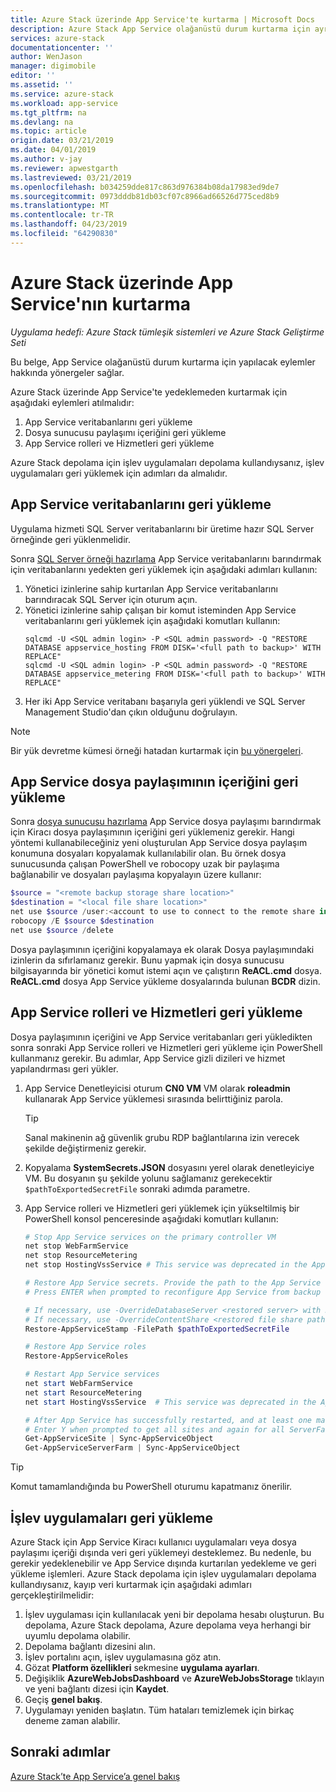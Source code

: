 ```yaml
---
title: Azure Stack üzerinde App Service'te kurtarma | Microsoft Docs
description: Azure Stack App Service olağanüstü durum kurtarma için ayrıntılı kılavuz
services: azure-stack
documentationcenter: ''
author: WenJason
manager: digimobile
editor: ''
ms.assetid: ''
ms.service: azure-stack
ms.workload: app-service
ms.tgt_pltfrm: na
ms.devlang: na
ms.topic: article
origin.date: 03/21/2019
ms.date: 04/01/2019
ms.author: v-jay
ms.reviewer: apwestgarth
ms.lastreviewed: 03/21/2019
ms.openlocfilehash: b034259dde817c863d976384b08da17983ed9de7
ms.sourcegitcommit: 0973dddb81db03cf07c8966ad66526d775ced8b9
ms.translationtype: MT
ms.contentlocale: tr-TR
ms.lasthandoff: 04/23/2019
ms.locfileid: "64290830"
---
```

# <a name="recovery-of-app-service-on-azure-stack"></a>Azure Stack üzerinde App Service'nın kurtarma

*Uygulama hedefi: Azure Stack tümleşik sistemleri ve Azure Stack Geliştirme Seti*  

Bu belge, App Service olağanüstü durum kurtarma için yapılacak eylemler hakkında yönergeler sağlar.

Azure Stack üzerinde App Service'te yedeklemeden kurtarmak için aşağıdaki eylemleri atılmalıdır:
1.  App Service veritabanlarını geri yükleme
2.  Dosya sunucusu paylaşımı içeriğini geri yükleme
3.  App Service rolleri ve Hizmetleri geri yükleme

Azure Stack depolama için işlev uygulamaları depolama kullandıysanız, işlev uygulamaları geri yüklemek için adımları da almalıdır.

## <a name="restore-the-app-service-databases"></a>App Service veritabanlarını geri yükleme
Uygulama hizmeti SQL Server veritabanlarını bir üretime hazır SQL Server örneğinde geri yüklenmelidir. 

Sonra [SQL Server örneği hazırlama](azure-stack-app-service-before-you-get-started.md#prepare-the-sql-server-instance) App Service veritabanlarını barındırmak için veritabanlarını yedekten geri yüklemek için aşağıdaki adımları kullanın:

1. Yönetici izinlerine sahip kurtarılan App Service veritabanlarını barındıracak SQL Server için oturum açın.
2. Yönetici izinlerine sahip çalışan bir komut isteminden App Service veritabanlarını geri yüklemek için aşağıdaki komutları kullanın:
    ```dos
    sqlcmd -U <SQL admin login> -P <SQL admin password> -Q "RESTORE DATABASE appservice_hosting FROM DISK='<full path to backup>' WITH REPLACE"
    sqlcmd -U <SQL admin login> -P <SQL admin password> -Q "RESTORE DATABASE appservice_metering FROM DISK='<full path to backup>' WITH REPLACE"
    ```
3. Her iki App Service veritabanı başarıyla geri yüklendi ve SQL Server Management Studio'dan çıkın olduğunu doğrulayın.

> [!NOTE]
> Bir yük devretme kümesi örneği hatadan kurtarmak için [bu yönergeleri](https://docs.microsoft.com/sql/sql-server/failover-clusters/windows/recover-from-failover-cluster-instance-failure?view=sql-server-2017). 

## <a name="restore-the-app-service-file-share-content"></a>App Service dosya paylaşımının içeriğini geri yükleme
Sonra [dosya sunucusu hazırlama](azure-stack-app-service-before-you-get-started.md#prepare-the-file-server) App Service dosya paylaşımı barındırmak için Kiracı dosya paylaşımının içeriğini geri yüklemeniz gerekir. Hangi yöntemi kullanabileceğiniz yeni oluşturulan App Service dosya paylaşım konumuna dosyaları kopyalamak kullanılabilir olan. Bu örnek dosya sunucusunda çalışan PowerShell ve robocopy uzak bir paylaşıma bağlanabilir ve dosyaları paylaşıma kopyalayın üzere kullanır:

```powershell
$source = "<remote backup storage share location>"
$destination = "<local file share location>"
net use $source /user:<account to use to connect to the remote share in the format of domain\username> *
robocopy /E $source $destination
net use $source /delete
```

Dosya paylaşımının içeriğini kopyalamaya ek olarak Dosya paylaşımındaki izinlerin da sıfırlamanız gerekir. Bunu yapmak için dosya sunucusu bilgisayarında bir yönetici komut istemi açın ve çalıştırın **ReACL.cmd** dosya. **ReACL.cmd** dosya App Service yükleme dosyalarında bulunan **BCDR** dizin.

## <a name="restore-app-service-roles-and-services"></a>App Service rolleri ve Hizmetleri geri yükleme
Dosya paylaşımının içeriğini ve App Service veritabanları geri yükledikten sonra sonraki App Service rolleri ve Hizmetleri geri yükleme için PowerShell kullanmanız gerekir. Bu adımlar, App Service gizli dizileri ve hizmet yapılandırması geri yükler.  

1. App Service Denetleyicisi oturum **CN0 VM** VM olarak **roleadmin** kullanarak App Service yüklemesi sırasında belirttiğiniz parola. 
    > [!TIP]
    > Sanal makinenin ağ güvenlik grubu RDP bağlantılarına izin verecek şekilde değiştirmeniz gerekir. 
2. Kopyalama **SystemSecrets.JSON** dosyasını yerel olarak denetleyiciye VM. Bu dosyanın şu şekilde yolunu sağlamanız gerekecektir `$pathToExportedSecretFile` sonraki adımda parametre. 
3. App Service rolleri ve Hizmetleri geri yüklemek için yükseltilmiş bir PowerShell konsol penceresinde aşağıdaki komutları kullanın:

    ```powershell
    # Stop App Service services on the primary controller VM
    net stop WebFarmService
    net stop ResourceMetering
    net stop HostingVssService # This service was deprecated in the App Service 1.5 release and is not required after the App Service 1.4 release.

    # Restore App Service secrets. Provide the path to the App Service secrets file copied from backup. For example, C:\temp\SystemSecrets.json.
    # Press ENTER when prompted to reconfigure App Service from backup 

    # If necessary, use -OverrideDatabaseServer <restored server> with Restore-AppServiceStamp when the restored database server has a different address than backed-up deployment.
    # If necessary, use -OverrideContentShare <restored file share path> with Restore-AppServiceStamp when the restored file share has a different path from backed-up deployment.
    Restore-AppServiceStamp -FilePath $pathToExportedSecretFile 

    # Restore App Service roles
    Restore-AppServiceRoles

    # Restart App Service services
    net start WebFarmService
    net start ResourceMetering
    net start HostingVssService  # This service was deprecated in the App Service 1.5 release and is not required after the App Service 1.4 release.

    # After App Service has successfully restarted, and at least one management server is in ready state, synchronize App Service objects to complete the restore
    # Enter Y when prompted to get all sites and again for all ServerFarm entities.
    Get-AppServiceSite | Sync-AppServiceObject
    Get-AppServiceServerFarm | Sync-AppServiceObject
    ```

> [!TIP]
> Komut tamamlandığında bu PowerShell oturumu kapatmanız önerilir.

## <a name="restore-function-apps"></a>İşlev uygulamaları geri yükleme 
Azure Stack için App Service Kiracı kullanıcı uygulamaları veya dosya paylaşımı içeriği dışında veri geri yüklemeyi desteklemez. Bu nedenle, bu gerekir yedeklenebilir ve App Service dışında kurtarılan yedekleme ve geri yükleme işlemleri. Azure Stack depolama için işlev uygulamaları depolama kullandıysanız, kayıp veri kurtarmak için aşağıdaki adımları gerçekleştirilmelidir:

1. İşlev uygulaması için kullanılacak yeni bir depolama hesabı oluşturun. Bu depolama, Azure Stack depolama, Azure depolama veya herhangi bir uyumlu depolama olabilir.
2. Depolama bağlantı dizesini alın.
3. İşlev portalını açın, işlev uygulamasına göz atın.
4. Gözat **Platform özellikleri** sekmesine **uygulama ayarları**.
5. Değişiklik **AzureWebJobsDashboard** ve **AzureWebJobsStorage** tıklayın ve yeni bağlantı dizesi için **Kaydet**.
6. Geçiş **genel bakış**.
7. Uygulamayı yeniden başlatın. Tüm hataları temizlemek için birkaç deneme zaman alabilir.

## <a name="next-steps"></a>Sonraki adımlar
[Azure Stack’te App Service’a genel bakış](azure-stack-app-service-overview.md)
